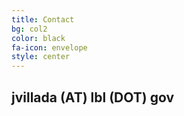 ```yaml
---
title: Contact
bg: col2
color: black 
fa-icon: envelope
style: center
---
```


## **jvillada** (AT) **lbl** (DOT) **gov**

<a href="https://github.com/juanvillada" target="_blank"><i class="fa fa-github fa-3x"></i></a>
<a href="https://orcid.org/0000-0003-2216-4279" target="_blank"><i class="ai ai-orcid ai-3x"></i></a>


